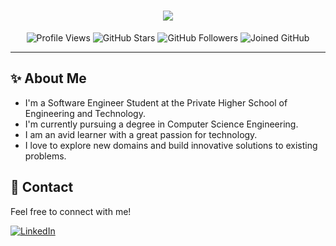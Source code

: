 <h1 align="center">
  <a href="https://git.io/typing-svg">
    <img src="https://readme-typing-svg.herokuapp.com/?lines=Hello,+There!+👋;This+is+Malek+Khelil....;Nice+to+meet+you!&center=true&size=30&color=FFFFFF">
  </a>
</h1>

<p align="center">
  <img src="https://komarev.com/ghpvc/?username=mkh-dev&label=Profile%20Views&color=0e75b6&style=for-the-badge" alt="Profile Views" />
  <img src="https://img.shields.io/github/stars/mkh-dev?style=for-the-badge&label=Stars" alt="GitHub Stars" />
  <img src="https://img.shields.io/github/followers/mkh-dev?style=for-the-badge&label=Followers" alt="GitHub Followers" />
  <img src="https://img.shields.io/badge/Joined%20GitHub-2022-blueviolet?style=for-the-badge" alt="Joined GitHub" />
</p>

---
## ✨ About Me
- I'm a Software Engineer Student at the Private Higher School of Engineering and Technology.<br>
- I'm currently pursuing a degree in Computer Science Engineering.<br>
- I am an avid learner with a great passion for technology.<br>
- I love to explore new domains and build innovative solutions to existing problems.


## 📩 Contact
Feel free to connect with me!

[![LinkedIn](https://img.shields.io/badge/LinkedIn-0077B5?style=for-the-badge&logo=linkedin&logoColor=white)](https://www.linkedin.com/in/malek-khelil/) 
